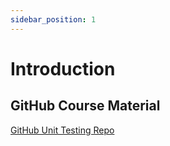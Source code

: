 ```yaml
---
sidebar_position: 1
---
```


# Introduction

## GitHub Course Material

[GitHub Unit Testing Repo](https://github.com/packtpublishing/master-java-unit-testing-with-spring-boot-and-mockito)
